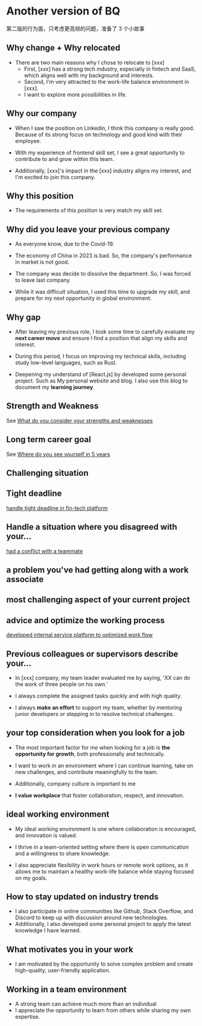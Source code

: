 # Another version of BQ

第二版的行为面，只考虑更高频的问题，准备了 3 个小故事

## Why change + Why relocated

- There are two main reasons why I chose to relocate to [xxx]
  - First, [xxx] has a strong tech industry, especially in fintech and SaaS, which aligns well with my background and interests.
  - Second, I'm very attracted to the work-life balance environment in [xxx].
  - I want to explore more possibilities in life.

## Why our company

- When I saw the position on Linkedin, I think this company is really good. Because of its strong focus on technology and good kind with their employee.

- With my experience of frontend skill set, I see a great opportunity to contribute to and grow within this team.

- Additionally, [xxx]'s impact in the [xxx] industry aligns my interest, and I'm excited to join this company.

## Why this position

- The requirements of this position is very match my skill set.

## Why did you leave your previous company

- As everyone know, due to the Covid-19.

- The economy of China in 2023 is bad. So, the company's performance in market is not good.

- The company was decide to dissolve the department. So, I was forced to leave last company.

- While it was difficult situation, I used this time to upgrade my skill, and prepare for my next opportunity in global environment.

## Why gap

- After leaving my previous role, I took some time to carefully evaluate my **next career move** and ensure I find a position that align my skills and interest.

- During this period, I focus on improving my technical skills, including study low-level languages, such as Rust.

- Deepening my understand of [React.js] by developed some personal project. Such as My personal website and blog. I also use this blog to document my **learning journey**.

## Strength and Weakness

See [What do you consider your strengths and weaknesses](../behaviorQuestion/index.md.md#what-do-you-consider-your-strengths-and-weaknesses)

## Long term career goal

See [Where do you see yourself in 5 years](../behaviorQuestion/index.md#where-do-you-see-yourself-in-5-years)

## Challenging situation

## Tight deadline

[handle tight deadline in fin-tech platform](./BQgrid.md#handle-tight-deadline-in-fin-tech-platform)

## Handle a situation where you disagreed with your...

[had a conflict with a teammate](./BQgrid.md#had-a-conflict-with-a-teammate)

## a problem you've had getting along with a work associate

## most challenging aspect of your current project

## advice and optimize the working process

[developed internal service platform to optimized work flow](./BQgrid.md#developed-internal-service-platform-to-optimized-work-flow)

## Previous colleagues or supervisors describe your...

- In [xxx] company, my team leader evaluated me by saying, 'XX can do the work of three people on his own.'

- I always complete the assigned tasks quickly and with high quality.

- I always **make an effort** to support my team, whether by mentoring junior developers or stepping in to resolve technical challenges.

## your top consideration when you look for a job

- The most important factor for me when looking for a job is **the opportunity for growth**, both professionally and technically.

- I want to work in an environment where I can continue learning, take on new challenges, and contribute meaningfully to the team.

- Additionally, company culture is important to me

- **I value workplace** that foster collaboration, respect, and innovation.

## ideal working environment

- My ideal working environment is one where collaboration is encouraged, and innovation is valued.

- I thrive in a team-oriented setting where there is open communication and a willingness to share knowledge.

- I also appreciate flexibility in work hours or remote work options, as it allows me to maintain a healthy work-life balance while staying focused on my goals.

## How to stay updated on industry trends

- I also participate in online communities like Github, Stack Overflow, and Discord to keep up with discussion around new technologies.
- Additionally, I also developed some personal project to apply the latest knowledge I have learned.

## What motivates you in your work

- I am motivated by the opportunity to solve complex problem and create high-quality, user-friendly application.

## Working in a team environment

- A strong team can achieve much more than an individual
- I appreciate the opportunity to learn from others while sharing my own expertise.
